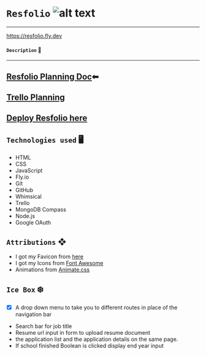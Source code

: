 # `Resfolio` ![alt text](public/assets/img/favicon.ico)
***

https://resfolio.fly.dev

#### `Description` 📝
***
#### 

## [Resfolio Planning Doc](https://docs.google.com/document/d/1mUVz_zz4NqaR34Sl9zEqurpi_000LOe71DqWH0EL_vM/edit)⬅

## [Trello Planning](https://trello.com/b/R2VCddfo/resfolio)

## [Deploy Resfolio here](https://resfolio.fly.dev)

## `Technologies used` 🖥

- HTML
- CSS
- JavaScript
- Fly.io
- Git
- GitHub
- Whimsical
- Trello
- MongoDB Compass
- Node.js
- Google OAuth

## `Attributions` ❖

- I got my Favicon from [here](https://www.favicon.cc/)
- I got my Icons from [Font Awesome](https://fontawesome.com/)
- Animations from [Animate.css](https://animate.style/)

## `Ice Box` ❄️

- [x] A drop down menu to take you to different routes in place of the navigation bar
- Search bar for job title
- Resume url input in form to upload resume document
- the application list and the application details on the same page.
- If school finished Boolean is clicked display end year input